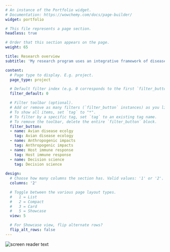 ```yaml
---
# An instance of the Portfolio widget.
# Documentation: https://wowchemy.com/docs/page-builder/
widget: portfolio

# This file represents a page section.
headless: true

# Order that this section appears on the page.
weight: 65

title: Research overview
subtitle: 'My research program uses an integrative framework of disease evolutionary ecology and host immunology to examine the affect of emerging avian pathogens and parasites  on hosts. I use this reseearch to address conservation needs using decision science through collaborative efforts with agency, managers, and stakeholder partners to address drivers of avian decline.' 

content:
  # Page type to display. E.g. project.
  page_type: project

  # Default filter index (e.g. 0 corresponds to the first `filter_button` instance below).
  filter_default: 0

  # Filter toolbar (optional).
  # Add or remove as many filters (`filter_button` instances) as you like.
  # To show all items, set `tag` to "*".
  # To filter by a specific tag, set `tag` to an existing tag name.
  # To remove the toolbar, delete the entire `filter_button` block.
  filter_button:
  - name: Avian disease ecolgy
    tag: Avian disease ecology 
  - name: Anthropogenic impacts
    tag: Anthropogenic impacts
  - name: Host immune response
    tag: Host immune response
  - name: Decision science
    tag: Decision science
        
design:
  # Choose how many columns the section has. Valid values: '1' or '2'.
  columns: '2'

  # Toggle between the various page layout types.
  #   1 = List
  #   2 = Compact
  #   3 = Card
  #   5 = Showcase
  view: 5

  # For Showcase view, flip alternate rows?
  flip_alt_rows: false
---
```

![screen reader text](RO.png)
